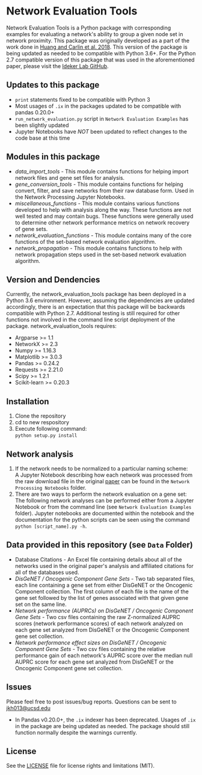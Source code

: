 # Network Evaluation Tools

Network Evaluation Tools is a Python package with corresponding examples for evaluating a network's ability to group a given node set in network proximity. This package was originally developed as a part of the work done in [Huang and Carlin et al. 2018](http://www.cell.com/cell-systems/fulltext/S2405-4712(18)30095-4). This version of the package is being updated as needed to be compatible with Python 3.6+. For the Python 2.7 compatible version of this package that was used in the aforementioned paper, please visit the [Ideker Lab GitHub](https://github.com/idekerlab/Network_Evaluation_Tools).

## Updates to this package
  - ```print``` statements fixed to be compatible with Python 3
  - Most usages of ```.ix``` in the packages updated to be compatible with pandas 0.20.0+
  - ```run_network_evaluation.py``` script in ```Network Evaluation Examples``` has been slightly updated
  - Jupyter Notebooks have *NOT* been updated to reflect changes to the code base at this time

## Modules in this package
  - _data_import_tools_ - This module contains functions for helping import network files and gene set files for analysis.
  - _gene_conversion_tools_ - This module contains functions for helping convert, filter, and save networks from their raw database form. Used in the Network Processing Jupyter Notebooks.
  - _miscellaneous_functions_ - This module contains various functions developed to help with analysis along the way. These functions are not well tested and may contain bugs. These functions were generally used to determine other network performance metrics on network recovery of gene sets.
  - _network_evaluation_functions_ - This module contains many of the core functions of the set-based network evaluation algorithm.
  - _network_propagation_ - This module contains functions to help with network propagation steps used in the set-based network evaluation algorithm.

## Version and Dendencies
Currently, the network_evaluation_tools package has been deployed in a Python 3.6 environment. However, assuming the dependencies are updated accordingly, there is an expectation that this package will be backwards compatible with Python 2.7. Additional testing is still required for other functions not involved in the command line script deployment of the package.
network_evaluation_tools requires: 
  - Argparse >= 1.1
  - NetworkX >= 2.3
  - Numpy >= 1.16.3
  - Matplotlib >= 3.0.3
  - Pandas >= 0.24.2
  - Requests >= 2.21.0
  - Scipy >= 1.2.1
  - Scikit-learn >= 0.20.3

## Installation
1. Clone the repository 
2. cd to new respository
3. Execute following command:  
```python setup.py install```

## Network analysis
1. If the network needs to be normalized to a particular naming scheme:<br>
A Jupyter Notebook describing how each network was processed from the raw download file in the original [paper](Link) can be found in the ```Network Processing Notebooks``` folder.<br>
2. There are two ways to perform the network evaluation on a gene set:<br>
The following network analyses can be performed either from a Jupyter Notebook or from the command line (see ```Network Evaluation Examples``` folder). Jupyter notebooks are documented within the notebook and the documentation for the python scripts can be seen using the command ```python [script_name].py -h```. <br>

## Data provided in this repository (see ```Data``` Folder)
 - Database Citations - An Excel file containing details about all of the networks used in the original paper's analysis and affiliated citations for all of the databases used.
 - _DisGeNET / Oncogenic Component Gene Sets_ - Two tab separated files, each line containing a gene set from either DisGeNET or the Oncogenic Component collection. The first column of each file is the name of the gene set followed by the list of genes associated with that given gene set on the same line.
 - _Network performance (AUPRCs) on DisGeNET / Oncogenic Component Gene Sets_ - Two csv files containing the raw Z-normalized AUPRC scores (network performance scores) of each network analyzed on each gene set analyzed from DisGeNET or the Oncogenic Component gene set collection.
 - _Network performance effect sizes on DisGeNET / Oncogenic Component Gene Sets_ - Two csv files containing the relative performance gain of each network's AUPRC score over the median null AUPRC score for each gene set analyzed from DisGeNET or the Oncogenic Component gene set collection.

## Issues
Please feel free to post issues/bug reports. Questions can be sent to jkh013@ucsd.edu

- In Pandas v0.20.0+, the ```.ix``` indexer has been deprecated. Usages of ```.ix``` in the package are being updated as needed. The package should still function normally despite the warnings currently.

## License
See the [LICENSE](https://github.com/huangger/Network_Evaluation_Tools/blob/master/LICENSE.txt) file for license rights and limitations (MIT).


